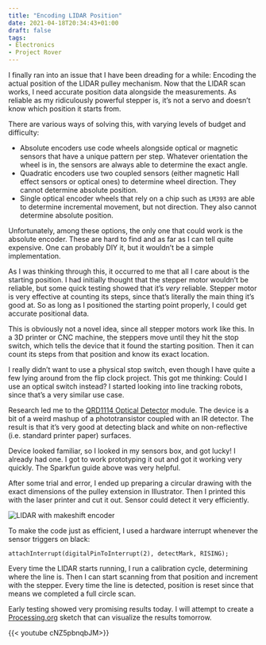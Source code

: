 ```yaml
---
title: "Encoding LIDAR Position"
date: 2021-04-18T20:34:43+01:00
draft: false
tags:
- Electronics
- Project Rover
---
```

I finally ran into an issue that I have been dreading for a while: Encoding the actual position of the LIDAR pulley mechanism. Now that the LIDAR scan works, I need accurate position data alongside the measurements. As reliable as my ridiculously powerful stepper is, it’s not a servo and doesn’t know which position it starts from.

There are various ways of solving this, with varying levels of budget and difficulty:

- Absolute encoders use code wheels alongside optical or magnetic sensors that have a unique pattern per step. Whatever orientation the wheel is in, the sensors are always able to determine the exact angle.
- Quadratic encoders use two coupled sensors (either magnetic Hall effect sensors or optical ones) to determine wheel direction. They cannot determine absolute position.
- Single optical encoder wheels that rely on a chip such as `LM393` are able to determine incremental movement, but not direction. They also cannot determine absolute position.

Unfortunately, among these options, the only one that could work is the absolute encoder. These are hard to find and as far as I can tell quite expensive. One can probably DIY it, but it wouldn’t be a simple implementation.

As I was thinking through this, it occurred to me that all I care about is the starting position. I had initially thought that the stepper motor wouldn’t be reliable, but some quick testing showed that it’s *very* reliable. Stepper motor is very effective at counting its steps, since that’s literally the main thing it’s good at. So as long as I positioned the starting point properly, I could get accurate positional data.

This is obviously not a novel idea, since all stepper motors work like this. In a 3D printer or CNC machine, the steppers move until they hit the stop switch, which tells the device that it found the starting position. Then it can count its steps from that position and know its exact location.

I really didn’t want to use a physical stop switch, even though I have quite a few lying around from the flip clock project. This got me thinking: Could I use an optical switch instead? I started looking into line tracking robots, since that’s a very similar use case.

Research led me to the [QRD1114 Optical Detector](https://learn.sparkfun.com/tutorials/qrd1114-optical-detector-hookup-guide/all) module. The device is a bit of a weird mashup of a phototransistor coupled with an IR detector. The result is that it’s very good at detecting black and white on non-reflective (i.e. standard printer paper) surfaces.

Device looked familiar, so I looked in my sensors box, and got lucky! I already had one. I got to work prototyping it out and got it working very quickly. The Sparkfun guide above was very helpful.

After some trial and error, I ended up preparing a circular drawing with the exact dimensions of the pulley extension in Illustrator. Then I printed this with the laser printer and cut it out. Sensor could detect it very efficiently.

![LIDAR with makeshift encoder](/content/project-rover/encoder.jpg)

To make the code just as efficient, I used a hardware interrupt whenever the sensor triggers on black:

```
attachInterrupt(digitalPinToInterrupt(2), detectMark, RISING);
```

Every time the LIDAR starts running, I run a calibration cycle, determining where the line is. Then I can start scanning from that position and increment with the stepper. Every time the line is detected, position is reset since that means we completed a full circle scan.

Early testing showed very promising results today. I will attempt to create a [Processing.org](https://processing.org) sketch that can visualize the results tomorrow.

{{< youtube cNZ5pbnqbJM>}}
